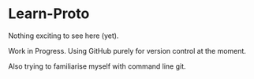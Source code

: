 Learn-Proto
===========

Nothing exciting to see here (yet).

Work in Progress. Using GitHub purely for version control at the moment.

Also trying to familiarise myself with command line git.
